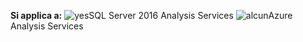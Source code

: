 **Si applica a:** ![yes](media/yes.png)SQL Server 2016 Analysis Services ![alcun](media/no.png)Azure Analysis Services